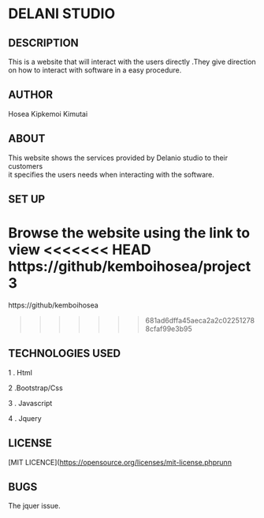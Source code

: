 
# DELANI STUDIO
## DESCRIPTION
This is a website that will interact with the users directly .They give direction on how to
interact with software in a  easy procedure.

## AUTHOR

Hosea Kipkemoi Kimutai

## ABOUT

This website shows the services provided by Delanio studio to their customers  
it specifies the users needs when interacting with the software. 
## SET UP
Browse the website using the link to view
<<<<<<< HEAD
https://github/kemboihosea/project3
=======
https://github/kemboihosea
>>>>>>> 681ad6dffa45aeca2a2c022512788cfaf99e3b95



## TECHNOLOGIES USED

1 . Html

2 .Bootstrap/Css

3 . Javascript

4 . Jquery

##  LICENSE 

[MIT LICENCE](https://opensource.org/licenses/mit-license.phprunn

## BUGS
The jquer issue. 
